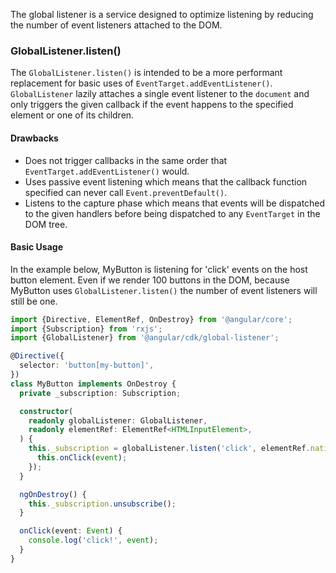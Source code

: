The global listener is a service designed to optimize listening by reducing the number of event
listeners attached to the DOM.

### GlobalListener.listen()

The `GlobalListener.listen()` is intended to be a more performant replacement for basic uses of
`EventTarget.addEventListener()`. `GlobalListener` lazily attaches a single event listener to the
`document` and only triggers the given callback if the event happens to the specified element or
one of its children.

#### Drawbacks

- Does not trigger callbacks in the same order that `EventTarget.addEventListener()` would.
- Uses passive event listening which means that the callback function specified can never call
`Event.preventDefault()`.
- Listens to the capture phase which means that events will be dispatched to the given handlers
before being dispatched to any `EventTarget` in the DOM tree.


<!-- example(cdk-global-listener-overview) -->

#### Basic Usage

In the example below, MyButton is listening for 'click' events on the host button element. Even if
we render 100 buttons in the DOM, because MyButton uses `GlobalListener.listen()` the number of
event listeners will still be one.

```typescript
import {Directive, ElementRef, OnDestroy} from '@angular/core';
import {Subscription} from 'rxjs';
import {GlobalListener} from '@angular/cdk/global-listener';

@Directive({
  selector: 'button[my-button]',
})
class MyButton implements OnDestroy {
  private _subscription: Subscription;

  constructor(
    readonly globalListener: GlobalListener,
    readonly elementRef: ElementRef<HTMLInputElement>,
  ) {
    this._subscription = globalListener.listen('click', elementRef.nativeElement, event => {
      this.onClick(event);
    });
  }

  ngOnDestroy() {
    this._subscription.unsubscribe();
  }

  onClick(event: Event) {
    console.log('click!', event);
  }
}
```


